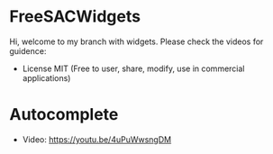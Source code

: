 # FreeSACWidgets
Hi, welcome to my branch with widgets. Please check the videos for guidence:

* License MIT (Free to user, share, modify, use in commercial applications)

# Autocomplete
* Video: https://youtu.be/4uPuWwsngDM
